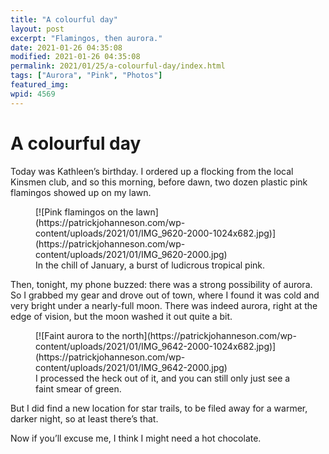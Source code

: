 ```yaml
---
title: "A colourful day"
layout: post
excerpt: "Flamingos, then aurora."
date: 2021-01-26 04:35:08
modified: 2021-01-26 04:35:08
permalink: 2021/01/25/a-colourful-day/index.html
tags: ["Aurora", "Pink", "Photos"]
featured_img: 
wpid: 4569
---
```


# A colourful day

Today was Kathleen’s birthday. I ordered up a flocking from the local Kinsmen club, and so this morning, before dawn, two dozen plastic pink flamingos showed up on my lawn.

<figure class="wp-block-image size-large">[![Pink flamingos on the lawn](https://patrickjohanneson.com/wp-content/uploads/2021/01/IMG_9620-2000-1024x682.jpg)](https://patrickjohanneson.com/wp-content/uploads/2021/01/IMG_9620-2000.jpg)<figcaption>In the chill of January, a burst of ludicrous tropical pink.</figcaption></figure>Then, tonight, my phone buzzed: there was a strong possibility of aurora. So I grabbed my gear and drove out of town, where I found it was cold and very bright under a nearly-full moon. There was indeed aurora, right at the edge of vision, but the moon washed it out quite a bit.

<figure class="wp-block-image size-large">[![Faint aurora to the north](https://patrickjohanneson.com/wp-content/uploads/2021/01/IMG_9642-2000-1024x682.jpg)](https://patrickjohanneson.com/wp-content/uploads/2021/01/IMG_9642-2000.jpg)<figcaption>I processed the heck out of it, and you can still only just see a faint smear of green.</figcaption></figure>But I did find a new location for star trails, to be filed away for a warmer, darker night, so at least there’s that.

Now if you’ll excuse me, I think I might need a hot chocolate.
